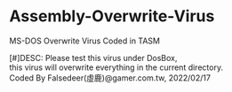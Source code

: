 # Assembly-Overwrite-Virus
MS-DOS Overwrite Virus Coded in TASM  

[#]DESC: Please test this virus under DosBox,  
this virus will overwrite everything in the current directory.  
Coded By Falsedeer(虛鹿)@gamer.com.tw, 2022/02/17  
